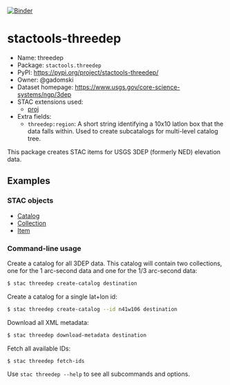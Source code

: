 [![Binder](https://mybinder.org/badge_logo.svg)](https://mybinder.org/v2/gh/stactools-packages/threedep/main?filepath=docs/installation_and_basic_usage.ipynb)

# stactools-threedep

- Name: threedep
- Package: `stactools.threedep`
- PyPI: https://pypi.org/project/stactools-threedep/
- Owner: @gadomski
- Dataset homepage: https://www.usgs.gov/core-science-systems/ngp/3dep
- STAC extensions used:
  - [proj](https://github.com/stac-extensions/projection/)
- Extra fields:
  - `threedep:region`: A short string identifying a 10x10 latlon box that the data falls within.
    Used to create subcatalogs for multi-level catalog tree.

This package creates STAC items for USGS 3DEP (formerly NED) elevation data.

## Examples

### STAC objects

- [Catalog](examples/catalog.json)
- [Collection](examples/usgs-3dep-1/collection.json)
- [Item](examples/usgs-3dep-1/n40w110/n41w106-1/n41w106-1.json)

### Command-line usage

Create a catalog for all 3DEP data.
This catalog will contain two collections, one for the 1 arc-second data and one for the 1/3 arc-second data:

```bash
$ stac threedep create-catalog destination
```

Create a catalog for a single lat+lon id:

```bash
$ stac threedep create-catalog --id n41w106 destination
```

Download all XML metadata:

```bash
$ stac threedep download-metadata destination
```

Fetch all available IDs:

```bash
$ stac threedep fetch-ids
```

Use `stac threedep --help` to see all subcommands and options.
